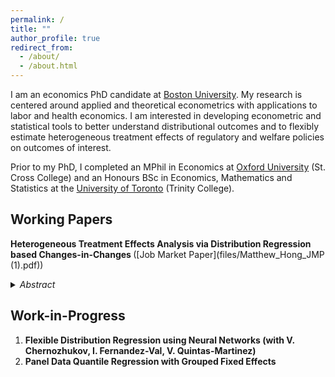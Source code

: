 ```yaml
---
permalink: /
title: ""
author_profile: true
redirect_from: 
  - /about/
  - /about.html
---
```


I am an economics PhD candidate at [Boston University](https://www.bu.edu/econ/). My research is centered around applied and theoretical econometrics with applications to labor and health economics. I am interested in developing econometric and statistical tools to better understand distributional outcomes and to flexibly estimate heterogeneous treatment effects of regulatory and welfare policies on outcomes of interest. 

Prior to my PhD, I completed an MPhil in Economics at [Oxford University](https://www.economics.ox.ac.uk) (St. Cross College) and an Honours BSc in Economics, Mathematics and Statistics at the [University of Toronto](https://www.economics.utoronto.ca) (Trinity College).

## Working Papers

<b> Heterogeneous Treatment Effects Analysis via Distribution Regression based Changes-in-Changes </b> ([Job Market Paper](files/Matthew_Hong_JMP (1).pdf))

<details>
<summary markdown='span'>
<span style="cursor:pointer"> <i> Abstract </i></span>
</summary>
<br>
<small> The changes-in-changes method, developed by Athey and Imbens (2006), is a powerful tool for identifying the distributional effects of a policy intervention, allowing for endogenous treatment assignment and full counterfactual distribution identification. However, challenges with incorporating control variables to address concerns akin to differential parallel trends in the difference-in-differences literature persist. In this paper, I propose a semiparametric approach to changes-in-changes based on distribution regression that can flexibly account for observed confounders. This approach can be applied to continuous and/or discrete outcome variables. I derive functional central limit theorems for the distribution regression based changes-in-changes estimator and for functionals thereof. These include unconditional distributional and quantile treatment effects. Bootstrap validity result is also provided for conducting inference in practice. Lastly, I apply the approach to study the heterogeneous effects of Earned Income Tax Credit on infant weights and find that the policy had higher concentrated benefits for lower birth weights and more muted effects across the birth weight distribution than previously reported. </small>

</details>

## Work-in-Progress

1. <b> Flexible Distribution Regression using Neural Networks (with V. Chernozhukov, I. Fernandez-Val, V. Quintas-Martinez) </b>
1. <b> Panel Data Quantile Regression with Grouped Fixed Effects </b>
